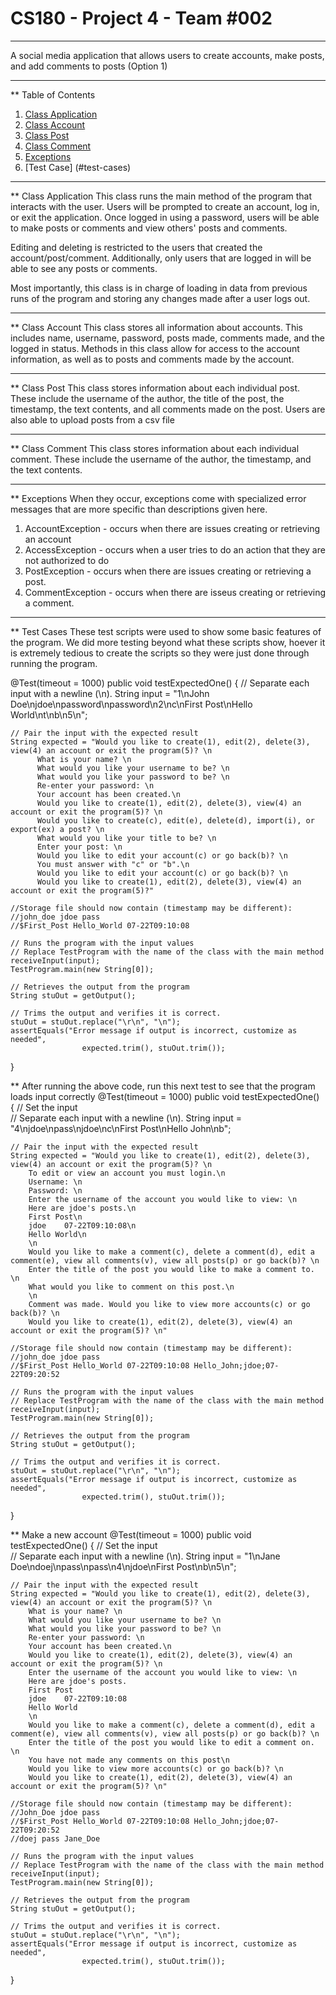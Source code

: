 # CS180 - Project 4 - Team #002
***
A social media application that allows users to create accounts,
make posts, and add comments to posts (Option 1)
***
** Table of Contents
1. [Class Application](#class-application)
2. [Class Account](#class-account)
3. [Class Post](#class-post)
4. [Class Comment](#class-comment)
5. [Exceptions](#exceptions)
6. [Test Case] (#test-cases)
***
** Class Application
This class runs the main method of the program that interacts with the user. 
Users will be prompted to create an account, log in, or exit the application.
Once logged in using a password, users will be able to make posts or comments and view others'
posts and comments.

Editing and deleting is restricted to the users that created the account/post/comment. 
Additionally, only users that are logged in will be able to see any posts or comments.

Most importantly, this class is in charge of loading in data from previous runs of the program
and storing any changes made after a user logs out. 
***
** Class Account
This class stores all information about accounts. This includes name, username, password,
posts made, comments made, and the logged in status. Methods in this class allow for access
to the account information, as well as to posts and comments made by the account.
***
** Class Post
This class stores information about each individual post. These include the username of the author, 
the title of the post, the timestamp, the text contents, and all comments made on the post. Users are
also able to upload posts from a csv file
***
** Class Comment
This class stores information about each individual comment. These include the username of the author,
the timestamp, and the text contents.
***
** Exceptions
When they occur, exceptions come with specialized error messages that are more specific than
descriptions given here.
1. AccountException - occurs when there are issues creating or retrieving an account
2. AccessException - occurs when a user tries to do an action that they are not authorized to do
3. PostException - occurs when there are issues creating or retrieving a post.
4. CommentException - occurs when there are isseus creating or retrieving a comment. 
***
** Test Cases
These test scripts were used to show some basic features of the program. We did more testing beyond
what these scripts show, hoever it is extremely tedious to create the scripts so they were just done
through running the program.

@Test(timeout = 1000)
public void testExpectedOne() {
    // Separate each input with a newline (\n). 
    String input = "1\nJohn Doe\njdoe\npassword\npassword\n2\nc\nFirst Post\nHello World\nt\nb\n5\n"; 

    // Pair the input with the expected result
    String expected = "Would you like to create(1), edit(2), delete(3), view(4) an account or exit the program(5)? \n
          What is your name? \n
          What would you like your username to be? \n
          What would you like your password to be? \n
          Re-enter your password: \n
          Your account has been created.\n
          Would you like to create(1), edit(2), delete(3), view(4) an account or exit the program(5)? \n
          Would you like to create(c), edit(e), delete(d), import(i), or export(ex) a post? \n
          What would you like your title to be? \n
          Enter your post: \n
          Would you like to edit your account(c) or go back(b)? \n
          You must answer with "c" or "b".\n
          Would you like to edit your account(c) or go back(b)? \n
          Would you like to create(1), edit(2), delete(3), view(4) an account or exit the program(5)?" 
    
    //Storage file should now contain (timestamp may be different):
    //john_doe jdoe pass
    //$First_Post Hello_World 07-22T09:10:08 

    // Runs the program with the input values
    // Replace TestProgram with the name of the class with the main method
    receiveInput(input);
    TestProgram.main(new String[0]);

    // Retrieves the output from the program
    String stuOut = getOutput();

    // Trims the output and verifies it is correct. 
    stuOut = stuOut.replace("\r\n", "\n");
    assertEquals("Error message if output is incorrect, customize as needed",
                    expected.trim(), stuOut.trim());

}

** After running the above code, run this next test to see that the program loads input correctly
@Test(timeout = 1000)
public void testExpectedOne() {
    // Set the input        
    // Separate each input with a newline (\n). 
    String input = "4\njdoe\npass\njdoe\nc\nFirst Post\nHello John\nb"; 

    // Pair the input with the expected result
    String expected = "Would you like to create(1), edit(2), delete(3), view(4) an account or exit the program(5)? \n
        To edit or view an account you must login.\n
        Username: \n
        Password: \n
        Enter the username of the account you would like to view: \n
        Here are jdoe's posts.\n
        First Post\n
        jdoe	07-22T09:10:08\n
        Hello World\n
        \n
        Would you like to make a comment(c), delete a comment(d), edit a comment(e), view all comments(v), view all posts(p) or go back(b)? \n
        Enter the title of the post you would like to make a comment to. \n
        What would you like to comment on this post.\n
        \n
        Comment was made. Would you like to view more accounts(c) or go back(b)? \n
        Would you like to create(1), edit(2), delete(3), view(4) an account or exit the program(5)? \n" 
        
    //Storage file should now contain (timestamp may be different):
    //john_doe jdoe pass
    //$First_Post Hello_World 07-22T09:10:08 Hello_John;jdoe;07-22T09:20:52

    // Runs the program with the input values
    // Replace TestProgram with the name of the class with the main method
    receiveInput(input);
    TestProgram.main(new String[0]);

    // Retrieves the output from the program
    String stuOut = getOutput();

    // Trims the output and verifies it is correct. 
    stuOut = stuOut.replace("\r\n", "\n");
    assertEquals("Error message if output is incorrect, customize as needed",
                    expected.trim(), stuOut.trim());

}

** Make a new account
@Test(timeout = 1000)
public void testExpectedOne() {
    // Set the input        
    // Separate each input with a newline (\n). 
    String input = "1\nJane Doe\ndoej\npass\npass\n4\njdoe\nFirst Post\nb\n5\n"; 

    // Pair the input with the expected result
    String expected = "Would you like to create(1), edit(2), delete(3), view(4) an account or exit the program(5)? \n
        What is your name? \n
        What would you like your username to be? \n
        What would you like your password to be? \n
        Re-enter your password: \n
        Your account has been created.\n
        Would you like to create(1), edit(2), delete(3), view(4) an account or exit the program(5)? \n
        Enter the username of the account you would like to view: \n
        Here are jdoe's posts.
        First Post
        jdoe	07-22T09:10:08
        Hello World
        \n
        Would you like to make a comment(c), delete a comment(d), edit a comment(e), view all comments(v), view all posts(p) or go back(b)? \n
        Enter the title of the post you would like to edit a comment on. \n
        You have not made any comments on this post\n
        Would you like to view more accounts(c) or go back(b)? \n
        Would you like to create(1), edit(2), delete(3), view(4) an account or exit the program(5)? \n" 
        
    //Storage file should now contain (timestamp may be different):
    //John_Doe jdoe pass
    //$First_Post Hello_World 07-22T09:10:08 Hello_John;jdoe;07-22T09:20:52
    //doej pass Jane_Doe

    // Runs the program with the input values
    // Replace TestProgram with the name of the class with the main method
    receiveInput(input);
    TestProgram.main(new String[0]);

    // Retrieves the output from the program
    String stuOut = getOutput();

    // Trims the output and verifies it is correct. 
    stuOut = stuOut.replace("\r\n", "\n");
    assertEquals("Error message if output is incorrect, customize as needed",
                    expected.trim(), stuOut.trim());

}
